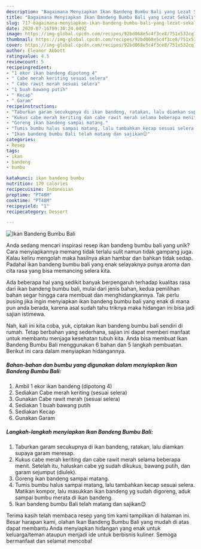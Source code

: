 ```yaml
---
description: "Bagaimana Menyiapkan Ikan Bandeng Bumbu Bali yang Lezat Sekali"
title: "Bagaimana Menyiapkan Ikan Bandeng Bumbu Bali yang Lezat Sekali"
slug: 717-bagaimana-menyiapkan-ikan-bandeng-bumbu-bali-yang-lezat-sekali
date: 2020-07-16T09:30:24.049Z
image: https://img-global.cpcdn.com/recipes/92bd068e5c4f3ce8/751x532cq70/ikan-bandeng-bumbu-bali-foto-resep-utama.jpg
thumbnail: https://img-global.cpcdn.com/recipes/92bd068e5c4f3ce8/751x532cq70/ikan-bandeng-bumbu-bali-foto-resep-utama.jpg
cover: https://img-global.cpcdn.com/recipes/92bd068e5c4f3ce8/751x532cq70/ikan-bandeng-bumbu-bali-foto-resep-utama.jpg
author: Eleanor Abbott
ratingvalue: 4.5
reviewcount: 5
recipeingredient:
- "1 ekor ikan bandeng dipotong 4"
- " Cabe merah keriting sesuai selera"
- " Cabe rawit merah sesuai selera"
- "1 buah bawang putih"
- " Kecap"
- " Garam"
recipeinstructions:
- "Taburkan garam secukupnya di ikan bandeng, ratakan, lalu diamkan supaya garam meresap."
- "Kukus cabe merah keriting dan cabe rawit merah selama beberapa menit. Setelah itu, haluskan cabe yg sudah dikukus, bawang putih, dan garam sejumput (diulek)."
- "Goreng ikan bandeng sampai matang."
- "Tumis bumbu halus sampai matang, lalu tambahkan kecap sesuai selera. Matikan kompor, lalu masukkan ikan bandeng yg sudah digoreng, aduk sampai bumbu merata di ikan bandeng."
- "Ikan bandeng bumbu Bali telah matang dan sajikan😊"
categories:
- Resep
tags:
- ikan
- bandeng
- bumbu

katakunci: ikan bandeng bumbu 
nutrition: 179 calories
recipecuisine: Indonesian
preptime: "PT40M"
cooktime: "PT48M"
recipeyield: "1"
recipecategory: Dessert

---
```



![Ikan Bandeng Bumbu Bali](https://img-global.cpcdn.com/recipes/92bd068e5c4f3ce8/751x532cq70/ikan-bandeng-bumbu-bali-foto-resep-utama.jpg)

Anda sedang mencari inspirasi resep ikan bandeng bumbu bali yang unik? Cara menyiapkannya memang tidak terlalu sulit namun tidak gampang juga. Kalau keliru mengolah maka hasilnya akan hambar dan bahkan tidak sedap. Padahal ikan bandeng bumbu bali yang enak selayaknya punya aroma dan cita rasa yang bisa memancing selera kita.



Ada beberapa hal yang sedikit banyak berpengaruh terhadap kualitas rasa dari ikan bandeng bumbu bali, mulai dari jenis bahan, kedua pemilihan bahan segar hingga cara membuat dan menghidangkannya. Tak perlu pusing jika ingin menyiapkan ikan bandeng bumbu bali yang enak di mana pun anda berada, karena asal sudah tahu triknya maka hidangan ini bisa jadi sajian istimewa.


Nah, kali ini kita coba, yuk, ciptakan ikan bandeng bumbu bali sendiri di rumah. Tetap berbahan yang sederhana, sajian ini dapat memberi manfaat untuk membantu menjaga kesehatan tubuh kita. Anda bisa membuat Ikan Bandeng Bumbu Bali menggunakan 6 bahan dan 5 langkah pembuatan. Berikut ini cara dalam menyiapkan hidangannya.

<!--inarticleads1-->

##### Bahan-bahan dan bumbu yang digunakan dalam menyiapkan Ikan Bandeng Bumbu Bali:

1. Ambil 1 ekor ikan bandeng (dipotong 4)
1. Sediakan  Cabe merah keriting (sesuai selera)
1. Gunakan  Cabe rawit merah (sesuai selera)
1. Sediakan 1 buah bawang putih
1. Sediakan  Kecap
1. Gunakan  Garam




<!--inarticleads2-->

##### Langkah-langkah menyiapkan Ikan Bandeng Bumbu Bali:

1. Taburkan garam secukupnya di ikan bandeng, ratakan, lalu diamkan supaya garam meresap.
1. Kukus cabe merah keriting dan cabe rawit merah selama beberapa menit. Setelah itu, haluskan cabe yg sudah dikukus, bawang putih, dan garam sejumput (diulek).
1. Goreng ikan bandeng sampai matang.
1. Tumis bumbu halus sampai matang, lalu tambahkan kecap sesuai selera. Matikan kompor, lalu masukkan ikan bandeng yg sudah digoreng, aduk sampai bumbu merata di ikan bandeng.
1. Ikan bandeng bumbu Bali telah matang dan sajikan😊




Terima kasih telah membaca resep yang tim kami tampilkan di halaman ini. Besar harapan kami, olahan Ikan Bandeng Bumbu Bali yang mudah di atas dapat membantu Anda menyiapkan hidangan yang enak untuk keluarga/teman ataupun menjadi ide untuk berbisnis kuliner. Semoga bermanfaat dan selamat mencoba!
